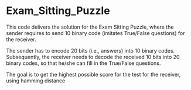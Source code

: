 # Exam_Sitting_Puzzle

This code delivers the solution for the Exam Sitting Puzzle, where the sender requires to send 10 binary code (imitates True/False questions) for the receiver.  

The sender has to encode 20 bits (i.e., answers) into 10 binary codes.
Subsequently, the receiver needs to decode the received 10 bits into 20 binary codes, so that he/she can fill in the True/False questions. 

The goal is to get the highest possible score for the test for the receiver, using hamming distance
